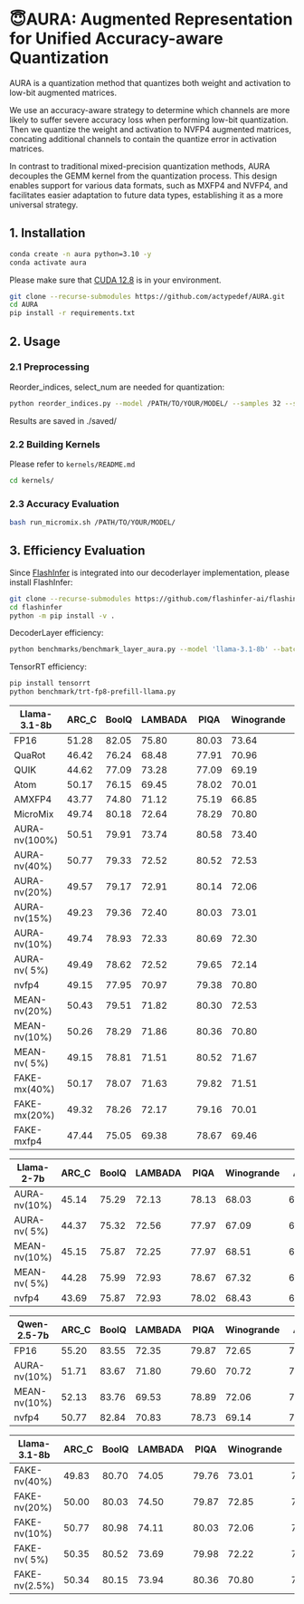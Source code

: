 # 😇AURA: Augmented Representation for Unified Accuracy-aware Quantization

AURA is a quantization method that quantizes both weight and activation to low-bit augmented matrices. 


We use an accuracy-aware strategy to determine which channels are more likely to suffer severe accuracy loss when performing low-bit quantization. Then we quantize the weight and activation to NVFP4 augmented matrices, concating additional channels to contain the quantize error in activation matrices. 


In contrast to traditional mixed-precision quantization methods, AURA decouples the GEMM kernel from the quantization process. This design enables support for various data formats, such as MXFP4 and NVFP4, and facilitates easier adaptation to future data types, establishing it as a more universal strategy. 


## 1. Installation
```bash
conda create -n aura python=3.10 -y
conda activate aura
```
Please make sure that [CUDA 12.8](https://developer.nvidia.com/cuda-12-8-1-download-archive?target_os=Linux&target_arch=x86_64&Distribution=Ubuntu&target_version=22.04&target_type=runfile_local) is in your environment.
```bash
git clone --recurse-submodules https://github.com/actypedef/AURA.git
cd AURA
pip install -r requirements.txt
```

## 2. Usage

### 2.1 Preprocessing
Reorder_indices, select_num are needed for quantization:
```bash
python reorder_indices.py --model /PATH/TO/YOUR/MODEL/ --samples 32 --seqlen 2048 --act_sort_metric frobenius
```
Results are saved in ./saved/
### 2.2 Building Kernels
Please refer to `kernels/README.md`
```bash
cd kernels/
```
### 2.3 Accuracy Evaluation
```bash
bash run_micromix.sh /PATH/TO/YOUR/MODEL/
```

## 3. Efficiency Evaluation
Since [FlashInfer](https://github.com/flashinfer-ai/flashinfer/tree/main) is integrated into our decoderlayer implementation, please install FlashInfer:
```bash
git clone --recurse-submodules https://github.com/flashinfer-ai/flashinfer.git
cd flashinfer
python -m pip install -v .
```
DecoderLayer efficiency:
```bash
python benchmarks/benchmark_layer_aura.py --model 'llama-3.1-8b' --batch_size 32 --prefill_seq_len 2048
```
TensorRT efficiency:
```bash
pip install tensorrt
python benchmark/trt-fp8-prefill-llama.py
```

| Llama-3.1-8b  | ARC_C | BoolQ | LAMBADA | PIQA  | Winogrande | Avg   | MMLU  | wikitext | 
|---            |---    |---    |---      |---    |---         |---    |---    |---       |
| FP16          | 51.28 | 82.05 | 75.80   | 80.03 | 73.64      | 72.56 | 65.40 | 5.60     |
| QuaRot        | 46.42 | 76.24 | 68.48   | 77.91 | 70.96      | 68.00 | 55.23 | 6.98     |
| QUIK          | 44.62 | 77.09 | 73.28   | 77.09 | 69.19      | 68.05 | 56.65 | 7.29     |
| Atom          | 50.17 | 76.15 | 69.45   | 78.02 | 70.01      | 68.76 | 58.05 | 6.79     |
| AMXFP4        | 43.77 | 74.80 | 71.12   | 75.19 | 66.85      | 66.34 | 53.79 | 7.49     |
| MicroMix      | 49.74 | 80.18 | 72.64   | 78.29 | 70.80      | 70.33 | 58.47 | 6.72     |
| AURA-nv(100%) | 50.51 | 79.91 | 73.74   | 80.58 | 73.40      | 71.63 | -     | 6.84     |
| AURA-nv(40%)  | 50.77 | 79.33 | 72.52   | 80.52 | 72.53      | 71.13 | 61.17 | 6.97     |
| AURA-nv(20%)  | 49.57 | 79.17 | 72.91   | 80.14 | 72.06      | 70.78 | 61.00 | 7.02     |
| AURA-nv(15%)  | 49.23 | 79.36 | 72.40   | 80.03 | 73.01      | 70.81 | 61.05 | 7.05     |
| AURA-nv(10%)  | 49.74 | 78.93 | 72.33   | 80.69 | 72.30      | 70.80 | 60.90 | 7.07     |
| AURA-nv( 5%)  | 49.49 | 78.62 | 72.52   | 79.65 | 72.14      | 70.48 | 60.21 | 7.09     |
| nvfp4         | 49.15 | 77.95 | 70.97   | 79.38 | 70.80      | 69.65 | 60.75 | 7.18     |
| MEAN-nv(20%)  | 50.43 | 79.51 | 71.82   | 80.30 | 72.53      | 70.92 | -     | 7.00     |
| MEAN-nv(10%)  | 50.26 | 78.29 | 71.86   | 80.36 | 70.80      | 70.31 | 61.34 | 7.02     |
| MEAN-nv( 5%)  | 49.15 | 78.81 | 71.51   | 80.52 | 71.67      | 70.33 | 61.29 | 7.06     |
| FAKE-mx(40%)  | 50.17 | 78.07 | 71.63   | 79.82 | 71.51      | 70.24 | -     | -        |
| FAKE-mx(20%)  | 49.32 | 78.26 | 72.17   | 79.16 | 70.01      | 69.78 | -     | -        |
| FAKE-mxfp4    | 47.44 | 75.05 | 69.38   | 78.67 | 69.46      | 68.00 | -     | -        |



| Llama-2-7b    | ARC_C | BoolQ | LAMBADA | PIQA  | Winogrande | Avg   | MMLU  | wikitext | 
|---            |---    |---    |---      |---    |---         |---    |---    |---       |
| AURA-nv(10%)  | 45.14 | 75.29 | 72.13   | 78.13 | 68.03      | 67.75 | 41.25 | 5.77     |
| AURA-nv( 5%)  | 44.37 | 75.32 | 72.56   | 77.97 | 67.09      | 67.46 | 41.11 | 5.78     |
| MEAN-nv(10%)  | 45.15 | 75.87 | 72.25   | 77.97 | 68.51      | 67.95 | 39.88 | 5.75     |
| MEAN-nv( 5%)  | 44.28 | 75.99 | 72.93   | 78.67 | 67.32      | 67.84 | 39.98 | 5.76     |
| nvfp4         | 43.69 | 75.87 | 72.93   | 78.02 | 68.43      | 67.79 | 40.37 | 5.83     |


| Qwen-2.5-7b   | ARC_C | BoolQ | LAMBADA | PIQA  | Winogrande | Avg   | MMLU  | wikitext | 
|---            |---    |---    |---      |---    |---         |---    |---    |---       |
| FP16          | 55.20 | 83.55 | 72.35   | 79.87 | 72.65      | 72.76 | 72.93 | -        |
| AURA-nv(10%)  | 51.71 | 83.67 | 71.80   | 79.60 | 70.72      | 71.50 | 72.02 | 7.30     |
| MEAN-nv(10%)  | 52.13 | 83.76 | 69.53   | 78.89 | 72.06      | 71.27 | 72.53 | 7.30     |
| nvfp4         | 50.77 | 82.84 | 70.83   | 78.73 | 69.14      | 70.46 | 71.79 | 7.40     |

| Llama-3.1-8b  | ARC_C | BoolQ | LAMBADA | PIQA  | Winogrande | Avg   | MMLU  | wikitext | 
|---            |---    |---    |---      |---    |---         |---    |---    |---       |
| FAKE-nv(40%)  | 49.83 | 80.70 | 74.05   | 79.76 | 73.01      | 71.47 | 62.93 | 6.81     |
| FAKE-nv(20%)  | 50.00 | 80.03 | 74.50   | 79.87 | 72.85      | 71.45 | 62.88 | 6.87     |
| FAKE-nv(10%)  | 50.77 | 80.98 | 74.11   | 80.03 | 72.06      | 71.59 | 62.43 | 6.91     |
| FAKE-nv( 5%)  | 50.35 | 80.52 | 73.69   | 79.98 | 72.22      | 71.35 | 62.80 | 6.92     |
| FAKE-nv(2.5%) | 50.34 | 80.15 | 73.94   | 80.36 | 70.80      | 71.12 | 62.80 | 6.92     |
